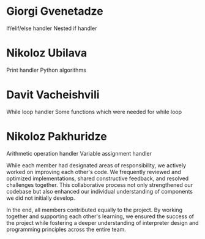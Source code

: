 # Giorgi Gvenetadze
If/elif/else handler
Nested if handler

# Nikoloz Ubilava
Print handler
Python algorithms

# Davit Vacheishvili
While loop handler
Some functions which were needed for while loop

# Nikoloz Pakhuridze
Arithmetic operation handler
Variable assignment handler

While each member had designated areas of responsibility, we actively worked on improving each other's code. We frequently reviewed and optimized implementations, shared constructive feedback, and resolved challenges together. This collaborative process not only strengthened our codebase but also enhanced our individual understanding of components we did not initially develop.

In the end, all members contributed equally to the project. By working together and supporting each other's learning, we ensured the success of the project while fostering a deeper understanding of interpreter design and programming principles across the entire team.
